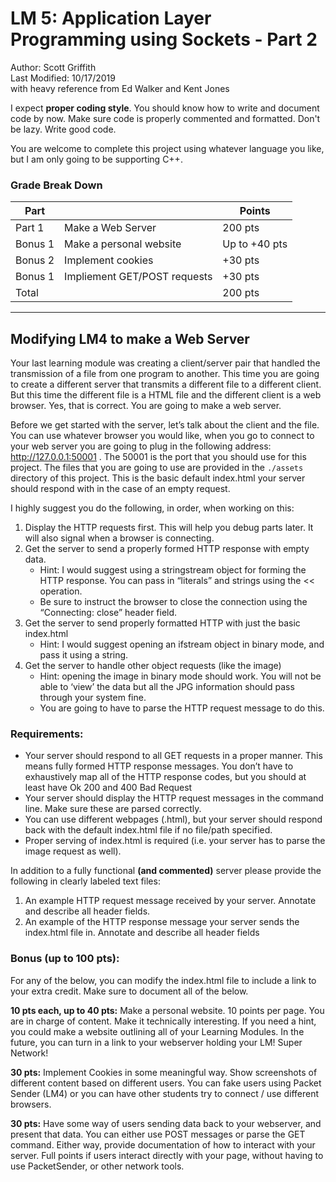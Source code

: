 # LM 5: Application Layer Programming using Sockets - Part 2  
Author: Scott Griffith  
Last Modified: 10/17/2019  
with heavy reference from Ed Walker and Kent Jones  

I expect __proper coding style__. You should know how to write and document code by now. Make sure code is properly commented and formatted. Don't be lazy. Write good code.  

You are welcome to complete this project using whatever language you like, but I am only going to be supporting C++.


### Grade Break Down
| Part | | Points |
|---|---|---|
| Part 1 | Make a Web Server | 200 pts |
| Bonus 1 | Make a personal website | Up to +40 pts |
| Bonus 2 | Implement cookies | +30 pts |
| Bonus 1 | Impliement GET/POST requests | +30 pts |
| Total | | 200 pts |



---  

## Modifying LM4 to make a Web Server  

Your last learning module was creating a client/server pair that handled the transmission of a file from one program to another. 
This time you are going to create a different server that transmits a different file to a different client.
But this time the different file is a HTML file and the different client is a web browser. Yes, that is correct. You are going to make a web server.  

Before we get started with the server, let’s talk about the client and the file. 
You can use whatever browser you would like, when you go to connect to your web server you are going to plug in the following address: http://127.0.0.1:50001 . The 50001 is the port that you should use for this project. 
The files that you are going to use are provided in the `./assets` directory of this project. This is the basic default index.html your server should respond with in the case of an empty request.  

I highly suggest you do the following, in order, when working on this:
1)	Display the HTTP requests first. This will help you debug parts later. It will also signal when a browser is connecting.
2)	Get the server to send a properly formed HTTP response with empty data.  
    * Hint: I would suggest using a stringstream object for forming the HTTP response. You can pass in “literals” and strings using the << operation.
    * Be sure to instruct the browser to close the connection using the “Connecting: close”  header field.
3)	Get the server to send properly formatted HTTP with just the basic index.html
    * Hint: I would suggest opening an ifstream object in binary mode, and pass it using a string.
4)	Get the server to handle other object requests (like the image)
    * Hint: opening the image in binary mode should work. You will not be able to ‘view’ the data but all the JPG information should pass through your system fine.
    * You are going to have to parse the HTTP request message to do this.

### Requirements:  
* Your server should respond to all GET requests in a proper manner. This means fully formed HTTP response messages. You don’t have to exhaustively map all of the HTTP response codes, but you should at least have Ok 200 and 400 Bad Request
* Your server should display the HTTP request messages in the command line. Make sure these are parsed correctly.
* You can use different webpages (.html), but your server should respond back with the default index.html file if no file/path specified. 
* Proper serving of index.html is required (i.e. your server has to parse the image request as well).

In addition to a fully functional __(and commented)__ server please provide the following in clearly labeled text files:
1)	An example HTTP request message received by your server. Annotate and describe all header fields. 
2)	An example of the HTTP response message your server sends the index.html file in. Annotate and describe all header fields

### Bonus (up to 100 pts):  

For any of the below, you can modify the index.html file to include a link to your extra credit. Make sure to document all of the below.  

__10 pts each, up to 40 pts:__ Make a personal website. 10 points per page. You are in charge of content. Make it technically interesting. If you need a hint, you could make a website outlining all of your Learning Modules. In the future, you can turn in a link to your webserver holding your LM! Super Network!  

__30 pts:__ Implement Cookies in some meaningful way. Show screenshots of different content based on different users. You can fake users using Packet Sender (LM4) or you can have other students try to connect / use different browsers.

__30 pts:__ Have some way of users sending data back to your webserver, and present that data. You can either use POST messages or parse the GET command. Either way, provide documentation of how to interact with your server. Full points if users interact directly with your page, without having to use PacketSender, or other network tools. 

